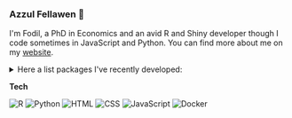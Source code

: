 
### Azzul Fellawen 👋 

I'm Fodil, a PhD in Economics and an avid R and Shiny developer though I code sometimes in JavaScript and Python. You can find more about me on my [website](https://ihaddadenfodil.com/).

<details>
<summary>
Here a list packages I've recently developed: 
</summary>
  
 ### R
 ***

+ 📦 [`{ralger}`](https://github.com/feddelegrand7/ralger)
+ 📦 [`{BARIS}`](https://github.com/feddelegrand7/BARIS)
+ 📦 [`{farrell}`](https://github.com/feddelegrand7/farrell)
+ 📦 [`{GomoGomonoMi}`](https://github.com/feddelegrand7/GomoGomonoMi)
+ 📦 [`{scrollrevealR}`](https://github.com/feddelegrand7/scrollrevealR)
+ 📦 [`{batata}`](https://github.com/feddelegrand7/batata)
+ 📦 [`{algo}`](https://github.com/feddelegrand7/algo)
+ 📦 [`{mailtoR}`](https://github.com/feddelegrand7/mailtoR)
+ 📦 [`{Rnightly}`](https://github.com/feddelegrand7/Rnightly)
+ 📦 [`{corazon}`](https://github.com/feddelegrand7/corazon)
+ 📦 [`{bubblyr}`](https://github.com/feddelegrand7/bubblyr)
+ 📦 [`{pivta}`](https://github.com/feddelegrand7/pivta)
+ 📦 [`{fabricerin}`](https://github.com/feddelegrand7/fabricerin)
+ 📦 [`{rintimg}`](https://github.com/feddelegrand7/rintimg)
+ 📦 [`{creature}`](https://github.com/feddelegrand7/creature)
+ 📦 [`{flipdownr}`](https://github.com/feddelegrand7/flipdownr)
+ 📦 [`{radous}`](https://github.com/feddelegrand7/radous)
+ 📦 [`{savonliquide}`](https://github.com/feddelegrand7/savonliquide)


### Python
***

+ 📦 [`{pygouv}`](https://github.com/feddelegrand7/pygouv)


### VSCode 
***

[`{shinysnip}`](https://marketplace.visualstudio.com/items?itemName=Mohamed-El-Fodil-Ihaddaden.shinysnip) a VSCode extension that allows you to generate Shiny code snippets.

</details>

__Tech__

![R](https://img.shields.io/badge/-R-blue?style=flat-square&logo=R&link=https://github.com/feddelegrand7/)
![Python](https://img.shields.io/badge/-Python-yellow?style=flat-square&logo=python&link=https://github.com/feddelegrand7/)
![HTML](https://img.shields.io/badge/-HTML-ivory?style=flat-square&logo=HTML5&link=https://github.com/feddelegrand7/)
![CSS](https://img.shields.io/badge/-CSS-GREEN?style=flat-square&logo=CSS3&link=https://github.com/feddelegrand7/)
![JavaScript](https://img.shields.io/badge/-JavaScript-black?style=flat-square&logo=javascript&link=https://github.com/feddelegrand7/)
![Docker](https://img.shields.io/badge/-Docker-grey?style=flat-square&logo=docker&link=https://github.com/feddelegrand7/)


